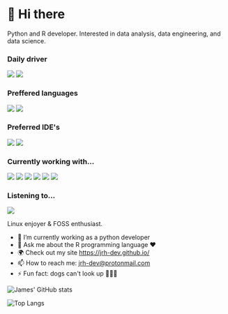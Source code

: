 # 👋 Hi there

Python and R developer. Interested in data analysis, data engineering, and data science. 

### Daily driver

![](https://img.shields.io/badge/-Linux-FCC624?logo=Linux&logoColor=white&style=flat-square)
![](https://img.shields.io/badge/-Ubuntu%20Budgie-E95420?logo=Ubuntu&logoColor=white&style=flat-square)

### Preffered languages
![](https://img.shields.io/badge/-Python-3776AB?logo=Python&logoColor=white&style=flat-square)
![](https://img.shields.io/badge/-R-276DC3?logo=R&logoColor=white&style=flat-square)

### Preferred IDE's
![](https://img.shields.io/badge/-vscode-007ACC?logo=Visual%20Studio%20Code&logoColor=white&style=flat-square)
![](https://img.shields.io/badge/-RStudio-007ACC?logo=RStudio&logoColor=white&style=flat-square)

### Currently working with...
![](https://img.shields.io/badge/-Docker-2496ED?logo=Docker&logoColor=white&style=flat-square)
![](https://img.shields.io/badge/-Kubernetes-0079C1?logo=Kubernetes&logoColor=white&style=flat-square)
![](https://img.shields.io/badge/-PostgreSQL-4169E1?logo=PostgreSQL&logoColor=white&style=flat-square)
![](https://img.shields.io/badge/-Databricks-FF3621?logo=Databricks&logoColor=white&style=flat-square)
![](https://img.shields.io/badge/-Apache%20Spark-0079C1?logo=ApacheSpark&logoColor=white&style=flat-square)
![](https://img.shields.io/badge/-Streamlit-FF4B4B?logo=Streamlit&logoColor=white&style=flat-square)

### Listening to...
[![](https://img.shields.io/badge/-Spotify-1DB954?logo=Spotify&logoColor=white&style=flat-square)](https://open.spotify.com/user/31rdtlg222hpvpcnnwphyz5kq43a)

Linux enjoyer & FOSS enthusiast.

- 🔭 I’m currently working as a python developer
- 💬 Ask me about the R programming language :heart:  
- 🌍 Check out my site <https://jrh-dev.github.io/>
- 📫 How to reach me: jrh-dev@protonmail.com
- ⚡ Fun fact: dogs can't look up :cricket_game::zombie::beer:


![James' GitHub stats](https://github-readme-stats.vercel.app/api?username=jrh-dev&show_icons=true&theme=nord) 

![Top Langs](https://github-readme-stats.vercel.app/api/top-langs/?username=jrh-dev&theme=nord&hide=html,css,scss,javascript,ruby)
